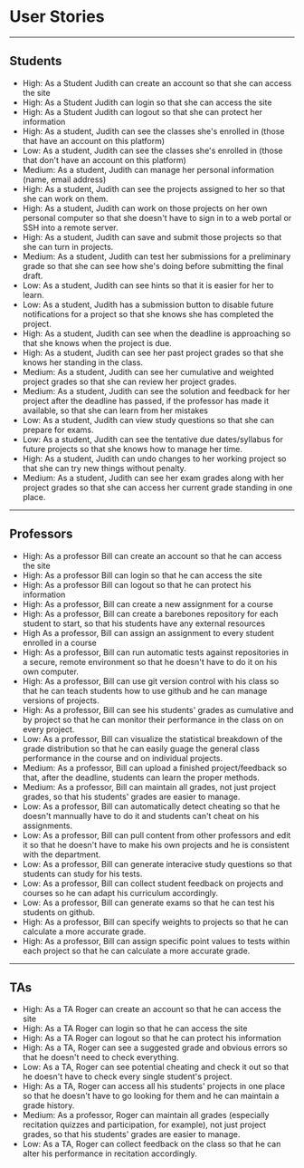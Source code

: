# User Stories

---

## Students

- High: As a Student Judith can create an account so that she can access the site
- High: As a Student Judith can login so that she can access the site
- High: As a Student Judith can logout so that she can protect her information
- High: As a student, Judith can see the classes she's enrolled in (those that have an account on this platform)
- Low: As a student, Judith can see the classes she's enrolled in (those that don't have an account on this platform)
- Medium: As a student, Judith can manage her personal information (name, email address)
- High: As a student, Judith can see the projects assigned to her so that she can work on them.
- High: As a student, Judith can work on those projects on her own personal computer so that she doesn't have to sign in to a web portal or SSH into a remote server.
- High: As a student, Judith can save and submit those projects so that she can turn in projects.
- Medium: As a student, Judith can test her submissions for a preliminary grade so that she can see how she's doing before submitting the final draft.
- Low: As a student, Judith can see hints so that it is easier for her to learn.
- Low: As a student, Judith has a submission button to disable future notifications for a project so that she knows she has completed the project.
- High: As a student, Judith can see when the deadline is approaching so that she knows when the project is due.
- High: As a student, Judith can see her past project grades so that she knows her standing in the class. 
- Medium: As a student, Judith can see her cumulative and weighted project grades so that she can review her project grades. 
- Medium: As a student, Judith can see the solution and feedback for her project after the deadline has passed, if the professor has made it available, so that she can learn from her mistakes
- Low: As a student, Judith can view study questions so that she can prepare for exams.
- Low: As a student, Judith can see the tentative due dates/syllabus for future projects so that she knows how to manage her time.
- High: As a student, Judith can undo changes to her working project so that she can try new things without penalty.
- Medium: As a student, Judith can see her exam grades along with her project grades so that she can access her current grade standing in one place.

---

## Professors

- High: As a professor Bill can create an account so that he can access the site
- High: As a professor Bill can login so that he can access the site
- High: As a professor Bill can logout so that he can protect his information
- High: As a professor, Bill can create a new assignment for a course
- High: As a professor, Bill can create a barebones repository for each student to start, so that his students have any external resources
- High As a professor, Bill can assign an assignment to every student enrolled in a course
- High: As a professor, Bill can run automatic tests against repositories in a secure, remote environment so that he doesn't have to do it on his own computer.
- High: As a professor, Bill can use git version control with his class so that he can teach students how to use github and he can manage versions of projects. 
- High: As a professor, Bill can see his students' grades as cumulative and by project so that he can monitor their performance in the class on on every project.
- Low: As a professor, Bill can visualize the statistical breakdown of the grade distribution so that he can easily guage the general class performance in the course and on individual projects.
- Medium: As a professor, Bill can upload a finished project/feedback so that, after the deadline, students can learn the proper methods.
- Medium: As a professor, Bill can maintain all grades, not just project grades, so that his students' grades are easier to manage.
- Low: As a professor, Bill can automatically detect cheating so that he doesn't mannually have to do it and students can't cheat on his assignments. 
- Low: As a professor, Bill can pull content from other professors and edit it so that he doesn't have to make his own projects and he is consistent with the department.
- Low: As a professor, Bill can generate interacive study questions so that students can study for his tests.
- Low: As a professor, Bill can collect student feedback on projects and courses so he can adapt his curriculum accordingly. 
- Low: As a professor, Bill can generate exams so that he can test his students on github.
- High: As a professor, Bill can specify weights to projects so that he can calculate a more accurate grade.  
- High: As a professor, Bill can assign specific point values to tests within each project so that he can calculate a more accurate grade.

---

## TAs

- High: As a TA Roger can create an account so that he can access the site
- High: As a TA Roger can login so that he can access the site
- High: As a TA Roger can logout so that he can protect his information
- High: As a TA, Roger can see a suggested grade and obvious errors so that he doesn't need to check everything.
- Low: As a TA, Roger can see potential cheating and check it out so that he doesn't have to check every single student's project. 
- High: As a TA, Roger can access all his students' projects in one place so that he doesn't have to go looking for them and he can maintain a grade history.
- Medium: As a professor, Roger can maintain all grades (especially recitation quizzes and participation, for example), not just project grades, so that his students' grades are easier to manage.
- Low: As a TA, Roger can collect feedback on the class so that he can alter his performance in recitation accordingly.
